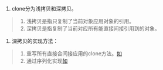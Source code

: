 1. clone分为浅拷贝和深拷贝。    
  >1. 浅拷贝是指只复制了当前对象应用对象的引用。   
  >2. 深拷贝是指复制了当前对应所有能直接间接引用到的对象。 
  
1. 深拷贝的实现方法：     
  >1. 重写所有直接合间接应用的clone方法。[如](https://blog.csdn.net/zhangjg_blog/article/details/18369201)
  >2. 通过序列化实现[如](https://blog.csdn.net/caoxiaohong1005/article/details/78704890)
